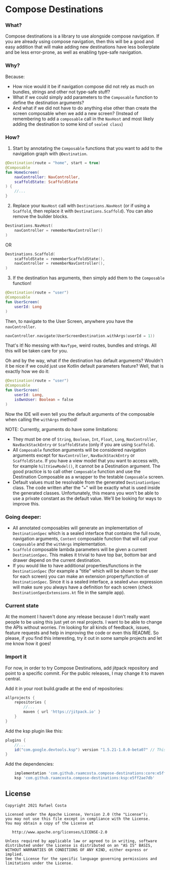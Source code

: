 # Compose Destinations

### What?

Compose destinations is a library to use alongside compose navigation. If you are already using compose navigation, then this will be a good and easy addition that
will make adding new destinations have less boilerplate and be less error-prone, as well as enabling type-safe navigation.

### Why?

Because:
- How nice would it be if navigation compose did not rely as much on bundles, strings and other not type-safe stuff?
- What if we could simply add parameters to the `Composable` function to define the destination arguments?
- And what if we did not have to do anything else other than create the screen composable when we add a new screen? (Instead of remembering 
to add a `composable` call in the `NavHost` and most likely adding the destination to some kind of `sealed class`)

### How?

1. Start by annotating the `Composable` functions that you want to add to the navigation graph with `@Destination`.

```kotlin
@Destination(route = "home", start = true)
@Composable
fun HomeScreen(
    navController: NavController,
    scaffoldState: ScaffoldState
) {
	//...
}
```

2. Replace your `NavHost` call with `Destinations.NavHost` (or if using a `Scaffold`, then replace it with `Destinations.Scaffold`). 
You can also remove the builder blocks.

```kotlin
Destinations.NavHost(
    navController = rememberNavController()
)
```
OR
```kotlin
Destinations.Scaffold(
    scaffoldState = rememberScaffoldState(),
    navController = rememberNavController(),
)
```

3. If the destination has arguments, then simply add them to the `Composable` function!

```kotlin
@Destination(route = "user")
@Composable
fun UserScreen(
    userId: Long
)
```

Then, to navigate to the User Screen, anywhere you have the `navController`.

```kotlin
navController.navigate(UserScreenDestination.withArgs(userId = 1))
```

That's it! No messing with `NavType`, weird routes, bundles and strings. All this will be taken care for you.

Oh and by the way, what if the destination has default arguments? Wouldn't it be nice if we could just use Kotlin default parameters feature?
Well, that is exactly how we do it:

```kotlin
@Destination(route = "user")
@Composable
fun UserScreen(
    userId: Long,
    isOwnUser: Boolean = false
)
```

Now the IDE will even tell you the default arguments of the composable when calling the `withArgs` method!

NOTE: Currently, arguments do have some limitations:
- They must be one of `String`, `Boolean`, `Int`, `Float`, `Long`, `NavController`, `NavBackStackEntry` or `ScaffoldState` (only if you are using `Scaffold`).
- All `Composable` function arguments will be considered navigation arguments except for `NavController`, `NavBackStackEntry` or `ScaffoldState`.
If you have a view model that you want to access with, for example `hiltViewModel()`, it cannot be a Destination argument. The good practice is to call other
`Composable` function and use the Destination Composable as a wrapper to the testable `Composable` screen.
- Default values must be resolvable from the generated `DestinationSpec` class. The code written after the "`=`" will be exactly what is used inside the generated classes. Unfortunately, this means you won't be able to use a private constant as the default value. We'll be looking for ways to improve this.

### Going deeper:

- All annotated composables will generate an implementation of `DestinationSpec` which is a sealed interface that contains the full route, navigation arguments,
`Content` composable function that will call your `Composable` and the `withArgs` implementation.
- `Scaffold` composable lambda parameters will be given a current `DestinationSpec`. This makes it trivial to have top bar, bottom bar and drawer depend on the current destination.
- If you would like to have additional properties/functions in the `DestinationSpec` (for example a "title" which will be shown to the user for each screen) you can make an extension 
property/function of `DestinationSpec`. Since it is a sealed interface, a sealed `when` expression will make sure you always have a definition for each screen (check 
`DestinationSpecExtensions.kt` file in the sample app).

### Current state

At the moment I haven't done any release because I don't really want people to be using this just yet on real projects. I want to be able to change the APIs without worries.
I'm looking for all kinds of feedback, issues, feature requests and help in improving the code or even this README. So please, if you find this interesting, try it out in some sample projects and let me know how it goes! 


### Import it

For now, in order to try Compose Destinations, add jitpack repository and point to a specific commit. For the public releases, I may change it to maven central.

Add it in your root build.gradle at the end of repositories:
```gradle
allprojects {
	repositories {
		//...
		maven { url 'https://jitpack.io' }
	}
}
```

Add the ksp plugin like this:
```gradle
plugins {
	//...
	id("com.google.devtools.ksp") version "1.5.21-1.0.0-beta07" // This will change to the stable ksp version when compose allows us to use kotlin 1.5.30
}
```

Add the dependencies:
```gradle
    implementation 'com.github.raamcosta.compose-destinations:core:e5ff2ae7db'
    ksp 'com.github.raamcosta.compose-destinations:ksp:e5ff2ae7db'

```

## License

    Copyright 2021 Rafael Costa

    Licensed under the Apache License, Version 2.0 (the "License");
    you may not use this file except in compliance with the License.
    You may obtain a copy of the License at

       http://www.apache.org/licenses/LICENSE-2.0

    Unless required by applicable law or agreed to in writing, software
    distributed under the License is distributed on an "AS IS" BASIS,
    WITHOUT WARRANTIES OR CONDITIONS OF ANY KIND, either express or implied.
    See the License for the specific language governing permissions and
    limitations under the License.
